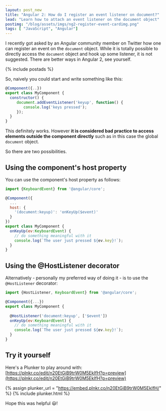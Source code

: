 ```yaml
---
layout: post_new
title: "Angular 2: How do I register an event listener on document?"
lead: "Learn how to attach an event listener on the document object"
postimg: "/blog/assets/imgs/ng2-register-event-cardimg.png"
tags: [ "JavaScript", "Angular"]
---
```


<div class="article-intro">
	I recently got asked by an Angular community member on Twitter how one can register an event on the <code>document</code> object. While it is totally possible to directly access the <code>document</code> object and hook up some listener, it is not suggested. There are better ways in Angular 2, see yourself.
</div>

{% include postads %}

So, naively you could start and write something like this:

```javascript
@Component({..})
export class MyComponent {
  constructor() {
     document.addEventListener('keyup', function() {
        console.log('keys pressed');
     });
  }
}
```

This definitely works. However **it is considered bad practice to access elements outside the component directly** such as in this case the global `document` object.

So there are two possibilities.

## Using the component's host property

You can use the component's host property as follows:

```javascript
import {KeyboardEvent} from '@angular/core';

@Component({
  ...
  host: {
    '(document:keyup)': 'onKeyUp($event)'
  }
})
export class MyComponent {
  onKeyUp(ev:KeyboardEvent) {
    // do something meaningful with it
    console.log(`The user just pressed ${ev.key}!`);
  }
}
```

## Using the @HostListener decorator

Alternatively - personally my preferred way of doing it - is to use the `@HostListener` decorator:

```javascript
import {HostListener, KeyboardEvent} from '@angular/core';

@Component({...})
export class MyComponent {
	
  @HostListener('document:keyup', ['$event'])
  onKeyUp(ev:KeyboardEvent) {
    // do something meaningful with it
    console.log(`The user just pressed ${ev.key}!`);
  }
}
```

## Try it yourself

Here's a Plunker to play around with: [https://plnkr.co/edit/n20EtGiB9trW0M5EkIfH?p=preview](https://plnkr.co/edit/n20EtGiB9trW0M5EkIfH?p=preview)

{% assign plunker_url = "https://embed.plnkr.co/n20EtGiB9trW0M5EkIfH/" %}
{% include plunker.html %}

Hope this was helpful :smiley:!
